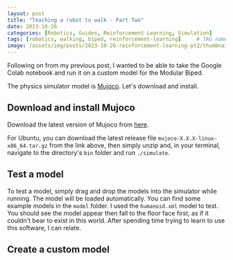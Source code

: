 ```yaml
---
layout: post
title: "Teaching a robot to walk - Part Two"
date: 2023-10-26 
categories: [Robotics, Guides, Reinforcement Learning, Simulation]
tags: [robotics, walking, biped, reinforcement-learning]     # TAG names should always be lowercase
image: /assets/img/posts/2023-10-26-reinforcement-learning-pt2/thumbnail.png
---
```


Following on from my previous post, I wanted to be able to take the Google Colab notebook and run it on a custom model for the Modular Biped. 

The physics simulator model is [Mujoco](https://github.com/google-deepmind/mujoco/releases). Let's download and install.

## Download and install Mujoco

Download the latest version of Mujoco from [here](https://github.com/google-deepmind/mujoco/releases). 

For Ubuntu, you can download the latest release file `mujoco-X.X.X-linux-x86_64.tar.gz` from the link above, then simply unzip and, in your terminal, navigate to the directory's `bin` folder and run `./simulate`.

## Test a model

To test a model, simply drag and drop the models into the simulator while running. The model will be loaded automatically. You can find some example models in the `model` folder. I used the `humanoid.xml` model to test. You should see the model appear then fall to the floor face first, as if it couldn't bear to exist in this world. After spending time trying to learn to use this software, I can relate.

## Create a custom model




